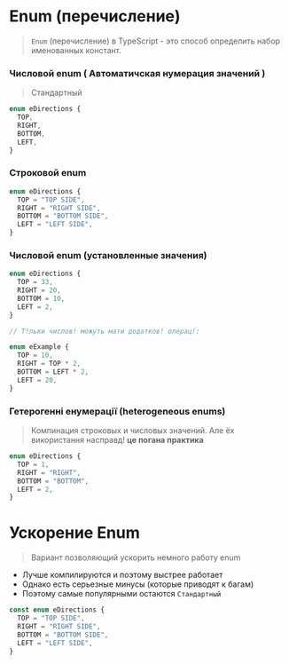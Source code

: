 # Enum (перечисление)

> `Enum` (перечисление) в TypeScript - это способ определить набор именованных констант.

### Числовой enum ( Автоматичская нумерация значений )

> Стандартный

```ts
enum eDirections {
  TOP,
  RIGHT,
  BOTTOM,
  LEFT,
}
```

### Строковой enum

```ts
enum eDirections {
  TOP = "TOP SIDE",
  RIGHT = "RIGHT SIDE",
  BOTTOM = "BOTTOM SIDE",
  LEFT = "LEFT SIDE",
}
```

### Числовой enum (установленные значения)

```ts
enum eDirections {
  TOP = 33,
  RIGHT = 20,
  BOTTOM = 10,
  LEFT = 2,
}

// Т!льки числов! можуть мати додатков! операц!:

enum eExample {
  TOP = 10,
  RIGHT = TOP * 2,
  BOTTOM = LEFT * 2,
  LEFT = 20,
}
```

### Гетерогенні енумерації (heterogeneous enums)

> Компинация строковых и числовых значений. Але ёх використання насправд! **це погана практика**

```ts
enum eDirections {
  TOP = 1,
  RIGHT = "RIGHT",
  BOTTOM = "BOTTOM",
  LEFT = 2,
}
```

# Ускорение Enum

> Вариант позволяющий ускорить немного работу enum

- Лучше компилируются и поэтому выстрее работает
- Однако есть серьезные минусы (которые приводят к багам)
- Поэтому самые популярными остаются `Стандартный`

```ts
const enum eDirections {
  TOP = "TOP SIDE",
  RIGHT = "RIGHT SIDE",
  BOTTOM = "BOTTOM SIDE",
  LEFT = "LEFT SIDE",
}
```
